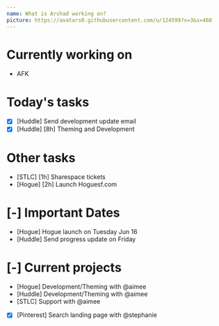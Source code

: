 ```yaml
---
name: What is Arshad working on?
picture: https://avatars0.githubusercontent.com/u/124599?v=3&s=460
---
```


# Currently working on

* AFK

# Today's tasks

* [x] [Huddle] Send development update email
* [x] [Huddle] [8h] Theming and Development

# Other tasks

* [STLC] [1h] Sharespace tickets
* [Hogue] [2h] Launch Hoguesf.com

# [-] Important Dates

* [Hogue] Hogue launch on Tuesday Jun 16
* [Huddle] Send progress update on Friday

# [-] Current projects

* [Hogue] Development/Theming with @aimee
* [Huddle] Development/Theming with @aimee
* [STLC] Support with @aimee
* [x] [Pinterest] Search landing page with @stephanie

